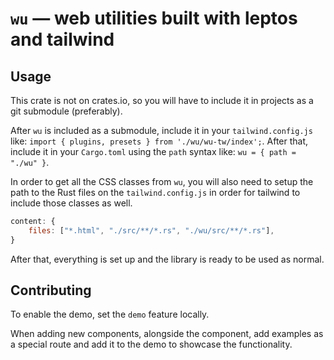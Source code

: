 # `wu` — web utilities built with leptos and tailwind

## Usage
This crate is not on crates.io, so you will have to include it in projects as a git submodule (preferably).

After `wu` is included as a submodule, include it in your `tailwind.config.js` like: `import { plugins, presets } from './wu/wu-tw/index';`. After that, include it in your `Cargo.toml` using the `path` syntax like: `wu = { path = "./wu" }`.

In order to get all the CSS classes from `wu`, you will also need to setup the path to the Rust files on the `tailwind.config.js` in order for tailwind to include those classes as well.

```js
content: {
	files: ["*.html", "./src/**/*.rs", "./wu/src/**/*.rs"],
}
```

After that, everything is set up and the library is ready to be used as normal.

## Contributing
To enable the demo, set the `demo` feature locally.

When adding new components, alongside the component, add examples as a special route and add it to the demo to showcase the functionality.
